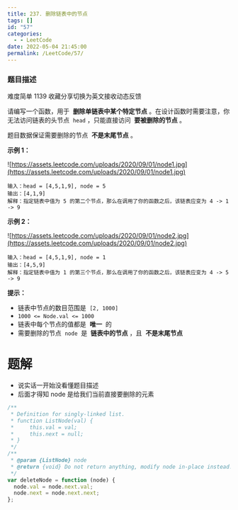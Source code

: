 ```yaml
---
title: 237. 删除链表中的节点
tags: []
id: "57"
categories:
  - - LeetCode
date: 2022-05-04 21:45:00
permalink: /LeetCode/57/
---
```


### 题目描述

难度简单 1139 收藏分享切换为英文接收动态反馈

请编写一个函数，用于  **删除单链表中某个特定节点** 。在设计函数时需要注意，你无法访问链表的头节点  `head` ，只能直接访问  **要被删除的节点** 。

题目数据保证需要删除的节点  **不是末尾节点** 。

**示例 1：**

![https://assets.leetcode.com/uploads/2020/09/01/node1.jpg](https://assets.leetcode.com/uploads/2020/09/01/node1.jpg)

```
输入：head = [4,5,1,9], node = 5
输出：[4,1,9]
解释：指定链表中值为 5 的第二个节点，那么在调用了你的函数之后，该链表应变为 4 -> 1 -> 9

```

<!--more-->

**示例 2：**

![https://assets.leetcode.com/uploads/2020/09/01/node2.jpg](https://assets.leetcode.com/uploads/2020/09/01/node2.jpg)

```
输入：head = [4,5,1,9], node = 1
输出：[4,5,9]
解释：指定链表中值为 1 的第三个节点，那么在调用了你的函数之后，该链表应变为 4 -> 5 -> 9
```

**提示：**

- 链表中节点的数目范围是  `[2, 1000]`
- `1000 <= Node.val <= 1000`
- 链表中每个节点的值都是  **唯一**  的
- 需要删除的节点  `node`  是  **链表中的节点** ，且  **不是末尾节点**

# 题解

- 说实话一开始没看懂题目描述
- 后面才得知 node 是给我们当前直接要删除的元素

```jsx
/**
 * Definition for singly-linked list.
 * function ListNode(val) {
 *     this.val = val;
 *     this.next = null;
 * }
 */
/**
 * @param {ListNode} node
 * @return {void} Do not return anything, modify node in-place instead.
 */
var deleteNode = function (node) {
  node.val = node.next.val;
  node.next = node.next.next;
};
```

